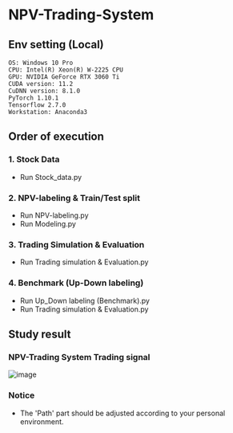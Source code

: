 # NPV-Trading-System

## Env setting (Local)
```
OS: Windows 10 Pro
CPU: Intel(R) Xeon(R) W-2225 CPU
GPU: NVIDIA GeForce RTX 3060 Ti
CUDA version: 11.2
CuDNN version: 8.1.0
PyTorch 1.10.1
Tensorflow 2.7.0
Workstation: Anaconda3
```

## Order of execution
### 1. Stock Data
- Run Stock_data.py
### 2. NPV-labeling & Train/Test split
- Run NPV-labeling.py
- Run Modeling.py
### 3. Trading Simulation & Evaluation
- Run Trading simulation & Evaluation.py
### 4. Benchmark (Up-Down labeling)
- Run Up_Down labeling (Benchmark).py
- Run Trading simulation & Evaluation.py


## Study result
### NPV-Trading System Trading signal 
![image](https://github.com/pmsk98/NPV-Trading-System/assets/45275607/5c43fbed-fad5-48e8-bc62-9a1ac559716c)

### Notice
- The 'Path' part should be adjusted according to your personal environment.
